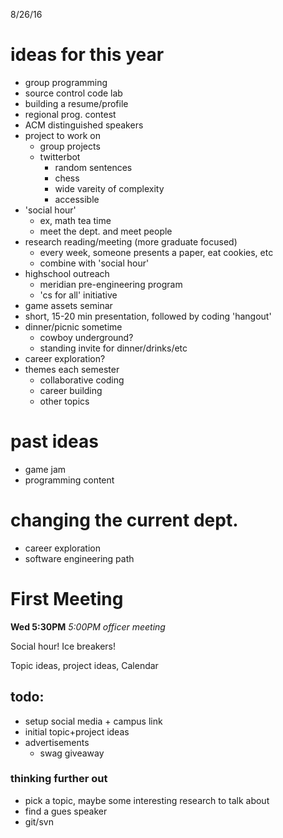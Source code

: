 8/26/16

# ideas for this year

* group programming
* source control code lab
* building a resume/profile
* regional prog. contest
* ACM distinguished speakers
* project to work on 
	* group projects
	* twitterbot
		* random sentences
		* chess
		* wide vareity of complexity
		* accessible
* 'social hour' 
	* ex, math tea time
	* meet the dept. and meet people
* research reading/meeting (more graduate focused)
	* every week, someone presents a paper, eat cookies, etc
	* combine with 'social hour'
* highschool outreach
	* meridian pre-engineering program
	* 'cs for all' initiative
* game assets seminar
* short, 15-20 min presentation, followed by coding 'hangout'
* dinner/picnic sometime
	* cowboy underground?
	* standing invite for dinner/drinks/etc
* career exploration?
* themes each semester
	* collaborative coding
	* career building
	* other topics

# past ideas

* game jam
* programming content

# changing the current dept.

* career exploration
* software engineering path

# First Meeting

**Wed 5:30PM**
*5:00PM officer meeting*

Social hour! Ice breakers! 

Topic ideas, project ideas, Calendar

## todo:

* setup social media + campus link
* initial topic+project ideas
* advertisements
	* swag giveaway

### thinking further out

* pick a topic, maybe some interesting research to talk about
* find a gues speaker
* git/svn
